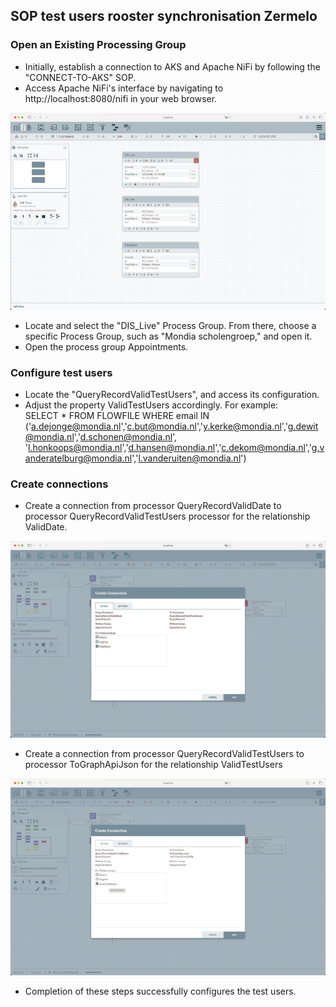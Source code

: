 ## SOP test users rooster synchronisation Zermelo

### Open an Existing Processing Group

* Initially, establish a connection to AKS and Apache NiFi by following the "CONNECT-TO-AKS" SOP.
* Access Apache NiFi's interface by navigating to http://localhost:8080/nifi in your web browser. 
 
 ![Login Apache NiFi cluster](Login_Apache_NiFi.png)  
 
* Locate and select the "DIS_Live" Process Group. From there, choose a specific Process Group, such as "Mondia scholengroep," and open it.
* Open the process group Appointments.

### Configure test users

* Locate the "QueryRecordValidTestUsers", and access its configuration.
* Adjust the property ValidTestUsers accordingly. For example:   
SELECT * FROM FLOWFILE WHERE email IN ('a.dejonge@mondia.nl','c.but@mondia.nl','y.kerke@mondia.nl','g.dewit@mondia.nl','d.schonen@mondia.nl',
'l.honkoops@mondia.nl','d.hansen@mondia.nl','c.dekom@mondia.nl','g.vanderatelburg@mondia.nl','l.vanderuiten@mondia.nl')


### Create connections

* Create a connection from processor QueryRecordValidDate to processor QueryRecordValidTestUsers processor for the relationship ValidDate.

 ![Create connection valid date](Create_Connection.png)

* Create a connection from processor QueryRecordValidTestUsers to processor ToGraphApiJson for the relationship  ValidTestUsers

 ![Create connection test users](Create_Connection_Test_Users.png)
 
 * Completion of these steps successfully configures the test users.